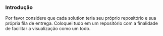 ### Introdução
Por favor considere que cada solution teria seu próprio repositório e sua própria fila de entrega. Coloquei tudo em um repositório com a finalidade de facilitar a visualização como um todo.
